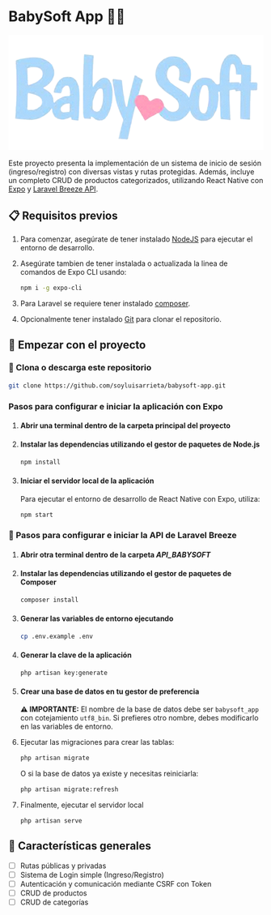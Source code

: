 # BabySoft App  🍼📱

![BabySoft logo](./assets/babysoft-logo.png)

Este proyecto presenta la implementación de un sistema de inicio de sesión (ingreso/registro) con diversas vistas y rutas protegidas. Además, incluye un completo CRUD de productos categorizados, utilizando React Native con [Expo](https://expo.dev/) y [Laravel Breeze API](https://laravel.com/docs/11.x/starter-kits#laravel-breeze).

## 📋 Requisitos previos

1. Para comenzar, asegúrate de tener instalado [NodeJS](https://nodejs.org/en/download) para ejecutar el entorno de desarrollo.

2. Asegúrate tambien de tener instalada o actualizada la linea de comandos de Expo CLI usando:

    ```bash
    npm i -g expo-cli
    ```

3. Para Laravel se requiere tener instalado [composer](https://getcomposer.org/download/).

4. Opcionalmente tener instalado [Git](https://git-scm.com/downloads) para clonar el repositorio.

## 🚀 Empezar con el proyecto

### 🔹 Clona o descarga este repositorio

```bash
git clone https://github.com/soyluisarrieta/babysoft-app.git
```

### Pasos para configurar e iniciar la aplicación con Expo

1. #### Abrir una terminal dentro de la carpeta principal del proyecto

2. #### Instalar las dependencias utilizando el gestor de paquetes de Node.js

    ```bash
    npm install
    ```

3. #### Iniciar el servidor local de la aplicación

    Para ejecutar el entorno de desarrollo de React Native con Expo, utiliza:

    ```bash
    npm start
    ```

### 🔸 Pasos para configurar e iniciar la API de Laravel Breeze

1. #### Abrir otra terminal dentro de la carpeta *API_BABYSOFT*

2. #### Instalar las dependencias utilizando el gestor de paquetes de Composer

    ```bash
    composer install
    ```

3. #### Generar las variables de entorno ejecutando

    ```bash
    cp .env.example .env
    ```

4. #### Generar la clave de la aplicación

    ```bash
    php artisan key:generate
    ```

5. #### Crear una base de datos en tu gestor de preferencia
  
    **⚠️ IMPORTANTE:** El nombre de la base de datos debe ser `babysoft_app` con cotejamiento `utf8_bin`. Si prefieres otro nombre, debes modificarlo en las variables de entorno.

6. Ejecutar las migraciones para crear las tablas:

    ```bash
    php artisan migrate
    ```

    O si la base de datos ya existe y necesitas reiniciarla:

    ```bash
    php artisan migrate:refresh
    ```

7. Finalmente, ejecutar el servidor local

    ```bash
    php artisan serve
    ```

## 🧩 Características generales

- [ ] Rutas públicas y privadas
- [ ] Sistema de Login simple (Ingreso/Registro)
- [ ] Autenticación y comunicación mediante CSRF con Token
- [ ] CRUD de productos
- [ ] CRUD de categorías
